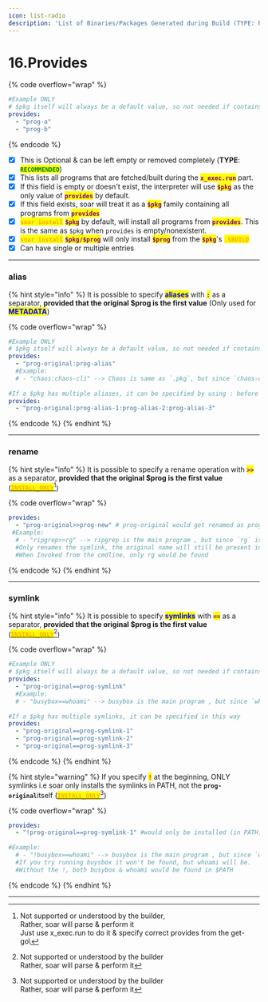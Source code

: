 ```yaml
---
icon: list-radio
description: 'List of Binaries/Packages Generated during Build (TYPE: RECOMMENDED)'
---
```


# 16.Provides

{% code overflow="wrap" %}
```yaml
#Example ONLY
# $pkg itself will always be a default value, so not needed if contains only 1 program and that 1 program is $pkg itself
provides:
  - "prog-a"
  - "prog-b"
```
{% endcode %}

* [x] This is Optional & can be left empty or removed completely (**TYPE**: <mark style="color:green;">**`RECOMMENDED`**</mark>)
* [x] This lists all programs that are fetched/built during the <mark style="color:purple;">**`x_exec.run`**</mark> part.
* [x] If this field is empty or doesn't exist, the interpreter will use <mark style="color:purple;">**`$pkg`**</mark> as the only value of <mark style="color:purple;">**`provides`**</mark> by default.
* [x] If this field exists, soar will treat it as a <mark style="color:purple;">**`$pkg`**</mark> family containing all programs from <mark style="color:purple;">**`provides`**</mark>
* [x] <mark style="color:orange;">**`soar install`**</mark> <mark style="color:purple;">**`$pkg`**</mark> by default, will install all programs from <mark style="color:purple;">**`provides`**</mark>. This is the same as `$pkg` when `provides` is empty/nonexistent.
* [x] <mark style="color:orange;">**`soar install`**</mark> <mark style="color:purple;">**`$pkg/$prog`**</mark> will only install <mark style="color:purple;">**`$prog`**</mark> from the <mark style="color:purple;">**`$pkg`**</mark>'s <mark style="color:orange;">**`.SBUILD`**</mark>
* [x] Can have single or multiple entries

***

### alias

{% hint style="info" %}
It is possible to  specify <mark style="color:blue;">**aliases**</mark> with <mark style="color:purple;">**`:`**</mark> as a separator, **provided that the original $prog is the first value** (Only used for <mark style="color:blue;">**METADATA**</mark>)

{% code overflow="wrap" %}
```yaml
#Example ONLY
# $pkg itself will always be a default value, so not needed if contains only 1 program and that 1 program is $pkg itself, however we can name it explictly if the prog is also known by another name with :
provides:
  - "prog-original:prog-alias"
  #Example:
  # - "chaos:chaos-cli" --> Chaos is same as `.pkg`, but since `chaos-cli` is also defined, searching for either chaos:chaos-cli will return the same result
  
#If a $pkg has multiple aliases, it can be specified by using : before each alias
provides:
  - "prog-original:prog-alias-1:prog-alias-2:prog-alias-3"
```
{% endcode %}
{% endhint %}

***

### rename

{% hint style="info" %}
It is possible to specify a rename operation with  <mark style="color:purple;">**`>>`**</mark>  as a separator, **provided that the original $prog is the first value**  ([<mark style="color:orange;">**`INSTALL_ONLY`**</mark>](#user-content-fn-1)[^1])&#x20;

{% code overflow="wrap" %}
```yaml
provides:
  - "prog-original>>prog-new" # prog-original would get renamed as prog-new
 #Example:
  # - "ripgrep>>rg" --> ripgrep is the main program , but since `rg` is also defined with >>, soar will rename the ripgrep package as rg in BINDIR
  #Only renames the symlink, the original name will still be present in INSTALL_DIR
  #When Invoked from the cmdline, only rg would be found
```
{% endcode %}
{% endhint %}

***

### symlink

{% hint style="info" %}
It is possible to specify <mark style="color:blue;">**symlinks**</mark> with  <mark style="color:purple;">**`==`**</mark>  as a separator, **provided that the original $prog is the first value** ([<mark style="color:orange;">**`INSTALL_ONLY`**</mark>](#user-content-fn-2)[^2])

{% code overflow="wrap" %}
```yaml
#Example ONLY
# $pkg itself will always be a default value, so not needed if contains only 1 program and that 1 program is $pkg itself, however we can name it explictly if the prog is also meant to be Symlinked with known by another name with ==
provides:
  - "prog-original==prog-symlink"
  #Example:
  # - "busybox==whoami" --> busybox is the main program , but since `whoami` is also defined, soar will create a whoami symlink that points to buysbox
  
#If a $pkg has multiple symlinks, it can be specified in this way
provides:
  - "prog-original==prog-symlink-1"
  - "prog-original==prog-symlink-2"
  - "prog-original==prog-symlink-3"
```
{% endcode %}
{% endhint %}

{% hint style="warning" %}
If you specify <mark style="color:red;">**`!`**</mark>  at the beginning,  ONLY symlinks i.e soar only installs the symlinks in PATH, not the **`prog-original`**&#x69;tself ([<mark style="color:orange;">**`INSTALL_ONLY`**</mark>](#user-content-fn-3)[^3])

{% code overflow="wrap" %}
```yaml
provides:
  - "!prog-original==prog-symlink-1" #would only be installed (in PATH) as prog-symlink-1, prog-original itself would not be available in PATH
  
#Example:
  # - "!busybox==whoami" --> busybox is the main program , but since `whoami` is also defined, soar will create a whoami symlink that points to buysbox
  #If you try running buysbox it won't be found, but whoami will be.
  #Without the !, both busybox & whoami would be found in $PATH
```
{% endcode %}
{% endhint %}

***

[^1]: Not supported or understood by the builder,\
    Rather, soar will parse & perform it\
    Just use x\_exec.run to do it & specify correct provides from the get-go\


[^2]: Not supported or understood by the builder\
    Rather, soar will parse & perform it

[^3]: Not supported or understood by the builder\
    Rather, soar will parse & perform it
